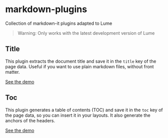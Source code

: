 # markdown-plugins

Collection of markdown-it plugins adapted to Lume

> Warning: Only works with the latest development version of Lume

## Title

This plugin extracts the document title and save it in the `title` key of the
page data. Useful if you want to use plain markdown files, without front matter.

[See the demo](toc/demo/)

## Toc

This plugin generates a table of contents (TOC) and save it in the `toc` key of
the page data, so you can insert it in your layouts. It also generate the
anchors of the headers.

[See the demo](toc/demo/)

